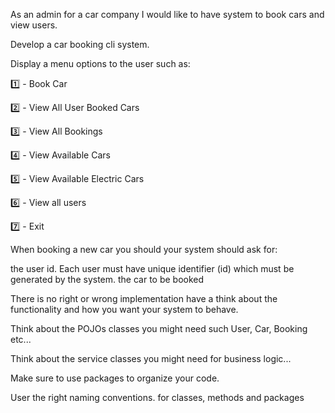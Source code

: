 As an admin for a car company I would like to have system to book cars and view users.

Develop a car booking cli system.

Display a menu options to the user such as:

1️⃣ - Book Car

2️⃣ - View All User Booked Cars

3️⃣ - View All Bookings

4️⃣ - View Available Cars

5️⃣ - View Available Electric Cars

6️⃣ - View all users

7️⃣ - Exit

When booking a new car you should your system should ask for:

the user id. Each user must have unique identifier (id) which must be generated by the system.
the car to be booked

There is no right or wrong implementation have a think about the functionality and how you want your system to behave.


Think about the POJOs classes you might need such User, Car, Booking etc...


Think about the service classes you might need for business logic...


Make sure to use packages to organize your code.


User the right naming conventions. for classes, methods and packages